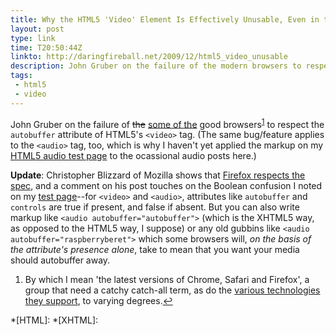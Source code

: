 ```yaml
---
title: Why the HTML5 'Video' Element Is Effectively Unusable, Even in the Browsers Which Support It
layout: post
type: link
time: T20:50:44Z
linkto: http://daringfireball.net/2009/12/html5_video_unusable
description: John Gruber on the failure of the modern browsers to respect the autobuffer attribute of HTML5's video tag.
tags:
 - html5
 - video
---
```


John Gruber on the failure of <del>the</del> <ins>some of the</ins> good browsers<sup id="r1"><a href="#f1">1</a></sup> to respect the `autobuffer` attribute of HTML5's `<video>` tag. (The same bug/feature applies to the `<audio>` tag, too, which is why I haven't yet applied the markup on my [HTML5 audio test page][1] to the ocassional audio posts here.)
	
**Update**: Christopher Blizzard of Mozilla shows that [Firefox respects the spec][2], and a comment on his post touches on the Boolean confusion I noted on my [test page][1]--for `<video>` and `<audio>`, attributes like `autobuffer` and `controls` are true if present, and false if absent. But you can also write markup like `<audio autobuffer="autobuffer">` (which is the XHTML5 way, as opposed to the HTML5 way, I suppose) or any old gubbins like `<audio autobuffer="raspberryberet">` which some browsers will, _on the basis of the attribute's presence alone_, take to mean that you want your media should autobuffer away.
	
<aside id="f1"><ol><li>By which I mean 'the latest versions of Chrome, Safari and Firefox', a group that need a catchy catch-all term, as do the <a href="http://www.brucelawson.co.uk/2009/a-sexy-new-name-for-the-open-web-stack/" title="A Sexy New Name for the Open Web Stack?">various technologies they support</a>, to varying degrees.<a href="#r1">&#8617;</a></li></ol></aside>
	
*[HTML]:
*[XHTML]:

[1]:/audio-test/ "HTML5 audio test page"
[2]:http://hacks.mozilla.org/2009/12/autobuffering-video-in-firefox/ "autobuffering video in Firefox"